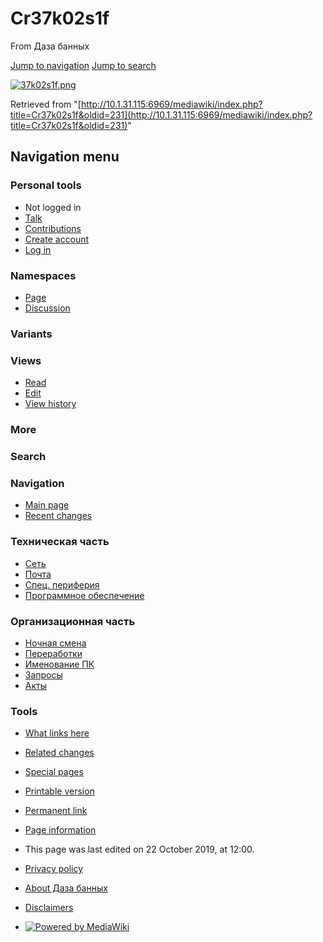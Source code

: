          

# Cr37k02s1f

From Даза банных

[Jump to navigation](http://10.1.31.115:6969/mediawiki/index.php/Cr37k02s1f#mw-head) [Jump to search](http://10.1.31.115:6969/mediawiki/index.php/Cr37k02s1f#p-search)

[![37k02s1f.png](./Cr37k02s1f%20-%20Даза%20банных_files/37k02s1f.png)](http://10.1.31.115:6969/mediawiki/index.php/File:37k02s1f.png)

Retrieved from "[http://10.1.31.115:6969/mediawiki/index.php?title=Cr37k02s1f&oldid=231](http://10.1.31.115:6969/mediawiki/index.php?title=Cr37k02s1f&oldid=231)"

## Navigation menu

### Personal tools

- Not logged in
- [Talk](http://10.1.31.115:6969/mediawiki/index.php/Special:MyTalk "Discussion about edits from this IP address [alt-shift-n]")
- [Contributions](http://10.1.31.115:6969/mediawiki/index.php/Special:MyContributions "A list of edits made from this IP address [alt-shift-y]")
- [Create account](http://10.1.31.115:6969/mediawiki/index.php?title=Special:CreateAccount&returnto=Cr37k02s1f "You are encouraged to create an account and log in; however, it is not mandatory")
- [Log in](http://10.1.31.115:6969/mediawiki/index.php?title=Special:UserLogin&returnto=Cr37k02s1f "You are encouraged to log in; however, it is not mandatory [alt-shift-o]")

### Namespaces

- [Page](http://10.1.31.115:6969/mediawiki/index.php/Cr37k02s1f "View the content page [alt-shift-c]")
- [Discussion](http://10.1.31.115:6969/mediawiki/index.php?title=Talk:Cr37k02s1f&action=edit&redlink=1 "Discussion about the content page (page does not exist) [alt-shift-t]")

### Variants

### Views

- [Read](http://10.1.31.115:6969/mediawiki/index.php/Cr37k02s1f)
- [Edit](http://10.1.31.115:6969/mediawiki/index.php?title=Cr37k02s1f&action=edit "Edit this page [alt-shift-e]")
- [View history](http://10.1.31.115:6969/mediawiki/index.php?title=Cr37k02s1f&action=history "Past revisions of this page [alt-shift-h]")

### More

### Search

[](http://10.1.31.115:6969/mediawiki/index.php/Main_Page "Visit the main page")

### Navigation

- [Main page](http://10.1.31.115:6969/mediawiki/index.php/Main_Page "Visit the main page [alt-shift-z]")
- [Recent changes](http://10.1.31.115:6969/mediawiki/index.php/Special:RecentChanges "A list of recent changes in the wiki [alt-shift-r]")

### Техническая часть

- [Сеть](http://10.1.31.115:6969/mediawiki/index.php/Network)
- [Почта](http://10.1.31.115:6969/mediawiki/index.php/%D0%9F%D0%BE%D1%87%D1%82%D0%B0)
- [Спец. периферия](http://10.1.31.115:6969/mediawiki/index.php/%D0%A1%D0%BF%D0%B5%D1%86._%D0%BF%D0%B5%D1%80%D0%B8%D1%84%D0%B5%D1%80%D0%B8%D1%8F)
- [Программное обеспечение](http://10.1.31.115:6969/mediawiki/index.php/%D0%9F%D1%80%D0%BE%D0%B3%D1%80%D0%B0%D0%BC%D0%BC%D0%BD%D0%BE%D0%B5_%D0%BE%D0%B1%D0%B5%D1%81%D0%BF%D0%B5%D1%87%D0%B5%D0%BD%D0%B8%D0%B5)

### Организационная часть

- [Ночная смена](http://10.1.31.115:6969/mediawiki/index.php/%D0%9D%D0%BE%D1%87%D0%BD%D0%B0%D1%8F_%D1%81%D0%BC%D0%B5%D0%BD%D0%B0)
- [Переработки](http://10.1.31.115:6969/mediawiki/index.php/%D0%9F%D0%B5%D1%80%D0%B5%D1%80%D0%B0%D0%B1%D0%BE%D1%82%D0%BA%D0%B8)
- [Именование ПК](http://10.1.31.115:6969/mediawiki/index.php/%D0%98%D0%BC%D0%B5%D0%BD%D0%BE%D0%B2%D0%B0%D0%BD%D0%B8%D0%B5_%D0%9F%D0%9A\(new\))
- [Запросы](http://10.1.31.115:6969/mediawiki/index.php/%D0%97%D0%B0%D0%BF%D1%80%D0%BE%D1%81%D1%8B)
- [Акты](http://10.1.31.115:6969/mediawiki/index.php/%D0%90%D0%BA%D1%82%D1%8B)

### Tools

- [What links here](http://10.1.31.115:6969/mediawiki/index.php/Special:WhatLinksHere/Cr37k02s1f "A list of all wiki pages that link here [alt-shift-j]")
- [Related changes](http://10.1.31.115:6969/mediawiki/index.php/Special:RecentChangesLinked/Cr37k02s1f "Recent changes in pages linked from this page [alt-shift-k]")
- [Special pages](http://10.1.31.115:6969/mediawiki/index.php/Special:SpecialPages "A list of all special pages [alt-shift-q]")
- [Printable version](http://10.1.31.115:6969/mediawiki/index.php?title=Cr37k02s1f&printable=yes "Printable version of this page [alt-shift-p]")
- [Permanent link](http://10.1.31.115:6969/mediawiki/index.php?title=Cr37k02s1f&oldid=231 "Permanent link to this revision of the page")
- [Page information](http://10.1.31.115:6969/mediawiki/index.php?title=Cr37k02s1f&action=info "More information about this page")

- This page was last edited on 22 October 2019, at 12:00.

- [Privacy policy](http://10.1.31.115:6969/mediawiki/index.php/%D0%94%D0%B0%D0%B7%D0%B0_%D0%B1%D0%B0%D0%BD%D0%BD%D1%8B%D1%85:Privacy_policy "Даза банных:Privacy policy")
- [About Даза банных](http://10.1.31.115:6969/mediawiki/index.php/%D0%94%D0%B0%D0%B7%D0%B0_%D0%B1%D0%B0%D0%BD%D0%BD%D1%8B%D1%85:About "Даза банных:About")
- [Disclaimers](http://10.1.31.115:6969/mediawiki/index.php/%D0%94%D0%B0%D0%B7%D0%B0_%D0%B1%D0%B0%D0%BD%D0%BD%D1%8B%D1%85:General_disclaimer "Даза банных:General disclaimer")

- [![Powered by MediaWiki](./Cr37k02s1f%20-%20Даза%20банных_files/poweredby_mediawiki_88x31.png)](http://www.mediawiki.org/)